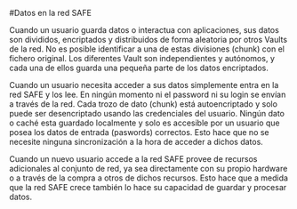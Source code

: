 #Datos en la red SAFE

Cuando un usuario guarda datos o interactua con aplicaciones, sus datos son divididos, encriptados y distribuidos de forma aleatoria por otros Vaults de la red. No es posible identificar a una de estas divisiones (chunk) con el fichero original. Los diferentes Vault son independientes y autónomos, y cada una de ellos guarda una pequeña parte de los datos encriptados.

Cuando un usuario necesita acceder a sus datos simplemente entra en la red SAFE y los lee. En ningún momento ni el password ni su login se envían a través de la red. Cada trozo de dato (chunk) está autoencriptado y solo puede ser desencriptado usando las credenciales del usuario. Ningún dato o caché esta guardado localmente y solo es accesible por un usuario que posea los datos de entrada (paswords) correctos. Esto hace que no se necesite ninguna sincronización a la hora de acceder a dichos datos.

Cuando un nuevo usuario accede a la red SAFE provee de recursos adicionales al conjunto de red, ya sea directamente con su propio hardware o a través de la compra a otros de dichos recursos. Esto hace que a medida que la red SAFE crece también lo hace su capacidad de guardar y procesar datos.
